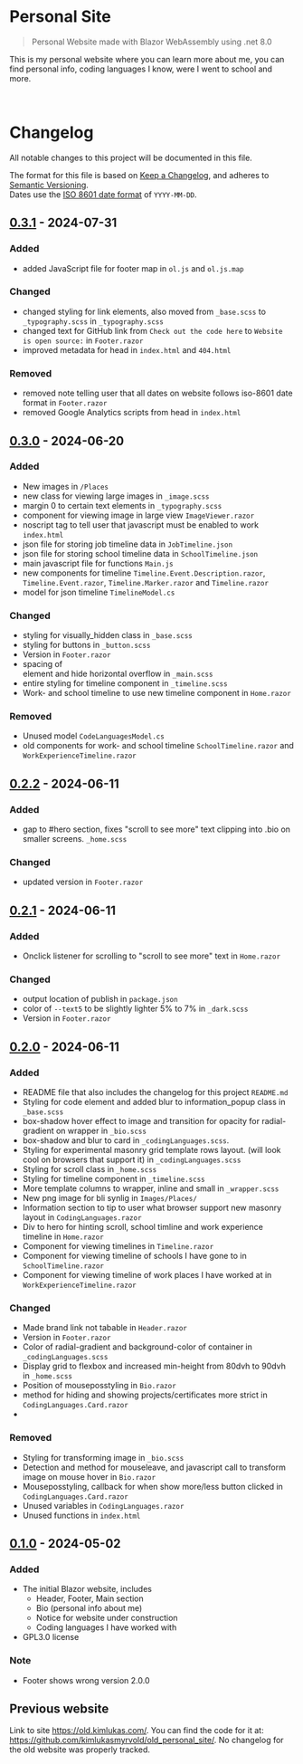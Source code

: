 ﻿# Personal Site

> Personal Website made with Blazor WebAssembly using .net 8.0

This is my personal website where you can learn more about me, you can find personal info, coding languages I know, were I went to school and more.


<br>

# Changelog

All notable changes to this project will be documented in this file.

The format for this file is based on [Keep a Changelog](https://keepachangelog.com/en/1.1.0/),
and adheres to [Semantic Versioning](https://semver.org/spec/v2.0.0.html).<br>
Dates use the [ISO 8601 date format](https://www.iso.org/iso-8601-date-and-time-format.html) of `YYYY-MM-DD`.


## [0.3.1] - 2024-07-31

### Added

- added JavaScript file for footer map in `ol.js` and `ol.js.map`

### Changed

- changed styling for link elements, also moved from `_base.scss` to `_typography.scss` in `_typography.scss`
- changed text for GitHub link from `Check out the code here` to `Website is open source:` in `Footer.razor`
- improved metadata for head in `index.html` and `404.html`

### Removed

- removed note telling user that all dates on website follows iso-8601 date format in `Footer.razor`
- removed Google Analytics scripts from head in `index.html`


## [0.3.0] - 2024-06-20

### Added

- New images in `/Places`
- new class for viewing large images in `_image.scss`
- margin 0 to certain text elements in `_typography.scss`
- component for viewing image in large view `ImageViewer.razor`
- noscript tag to tell user that javascript must be enabled to work `index.html`
- json file for storing job timeline data in `JobTimeline.json`
- json file for storing school timeline data in `SchoolTimeline.json`
- main javascript file for functions `Main.js`
- new components for timeline `Timeline.Event.Description.razor`, `Timeline.Event.razor`, `Timeline.Marker.razor` and `Timeline.razor`
- model for json timeline `TimelineModel.cs`

### Changed

- styling for visually_hidden class in `_base.scss`
- styling for buttons in `_button.scss`
- Version in `Footer.razor`
- spacing of <main> element and hide horizontal overflow in `_main.scss`
- entire styling for timeline component in `_timeline.scss`
- Work- and school timeline to use new timeline component in `Home.razor`

### Removed

- Unused model `CodeLanguagesModel.cs`
- old components for work- and school timeline `SchoolTimeline.razor` and `WorkExperienceTimeline.razor` 


## [0.2.2] - 2024-06-11

### Added

- gap to #hero section, fixes "scroll to see more" text clipping into .bio on smaller screens. `_home.scss`

### Changed

- updated version in `Footer.razor` 


## [0.2.1] - 2024-06-11

### Added

- Onclick listener for scrolling to "scroll to see more" text in `Home.razor`

### Changed

- output location of publish in `package.json`
- color of `--text5` to be slightly lighter 5% to 7% in `_dark.scss`
- Version in `Footer.razor`


## [0.2.0] - 2024-06-11

### Added

- README file that also includes the changelog for this project `README.md`
- Styling for code element and added blur to information_popup class in `_base.scss`
- box-shadow hover effect to image and transition for opacity for radial-gradient on wrapper in `_bio.scss`
- box-shadow and blur to card in `_codingLanguages.scss`.
- Styling for experimental masonry grid template rows layout. (will look cool on browsers that support it) in `_codingLanguages.scss`
- Styling for scroll class in `_home.scss`
- Styling for timeline component in `_timeline.scss`
- More template columns to wrapper, inline and small in `_wrapper.scss`
- New png image for bli synlig in `Images/Places/`
- Information section to tip to user what browser support new masonry layout in `CodingLanguages.razor`
- Div to hero for hinting scroll, school timline and work experience timeline in `Home.razor`
- Component for viewing timelines in `Timeline.razor`
- Component for viewing timeline of schools I have gone to in `SchoolTimeline.razor`
- Component for viewing timeline of work places I have worked at in `WorkExperienceTimeline.razor`

### Changed

- Made brand link not tabable in `Header.razor`
- Version in `Footer.razor`
- Color of radial-gradient and background-color of container in `_codingLanguages.scss`
- Display grid to flexbox and increased min-height from 80dvh to 90dvh in `_home.scss`
- Position of mouseposstyling in `Bio.razor`
- method for hiding and showing projects/certificates more strict in `CodingLanguages.Card.razor`
- 

### Removed

- Styling for transforming image in `_bio.scss`
- Detection and method for mouseleave, and javascript call to transform image on mouse hover in `Bio.razor`
- Mouseposstyling, callback for when show more/less button clicked in `CodingLanguages.Card.razor`
- Unused variables in `CodingLanguages.razor`
- Unused functions in `index.html`


## [0.1.0] - 2024-05-02

### Added

- The initial Blazor website, includes
  - Header, Footer, Main section
  - Bio (personal info about me)
  - Notice for website under construction
  - Coding languages I have worked with
- GPL3.0 license

### Note

- Footer shows wrong version 2.0.0


## Previous website

Link to site https://old.kimlukas.com/.
You can find the code for it at: https://github.com/kimlukasmyrvold/old_personal_site/.
No changelog for the old website was properly tracked.


[0.3.1]: https://github.com/kimlukasmyrvold/kimlukasmyrvold.github.io/releases/tag/v0.3.1
[0.3.0]: https://github.com/kimlukasmyrvold/kimlukasmyrvold.github.io/releases/tag/v0.3.0
[0.2.2]: https://github.com/kimlukasmyrvold/kimlukasmyrvold.github.io/releases/tag/v0.2.2
[0.2.1]: https://github.com/kimlukasmyrvold/kimlukasmyrvold.github.io/releases/tag/v0.2.1
[0.2.0]: https://github.com/kimlukasmyrvold/kimlukasmyrvold.github.io/releases/tag/v0.2.0
[0.1.0]: https://github.com/kimlukasmyrvold/kimlukasmyrvold.github.io/releases/tag/v0.1.0